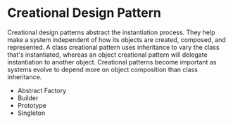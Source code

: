# Creational Design Pattern
Creational design patterns abstract the instantiation process. They help make a system independent of 
how its objects are created, composed, and represented. A class creational pattern uses inheritance to 
vary the class that's instantiated, whereas an object creational pattern will delegate instantiation to 
another object. Creational patterns become important as systems evolve to depend more on object composition than class 
inheritance.

- Abstract Factory
- Builder
- Prototype
- Singleton
